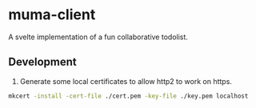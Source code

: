 # muma-client 

A svelte implementation of a fun collaborative todolist.

## Development

1. Generate some local certificates to allow http2 to work on https.

```bash
mkcert -install -cert-file ./cert.pem -key-file ./key.pem localhost
```